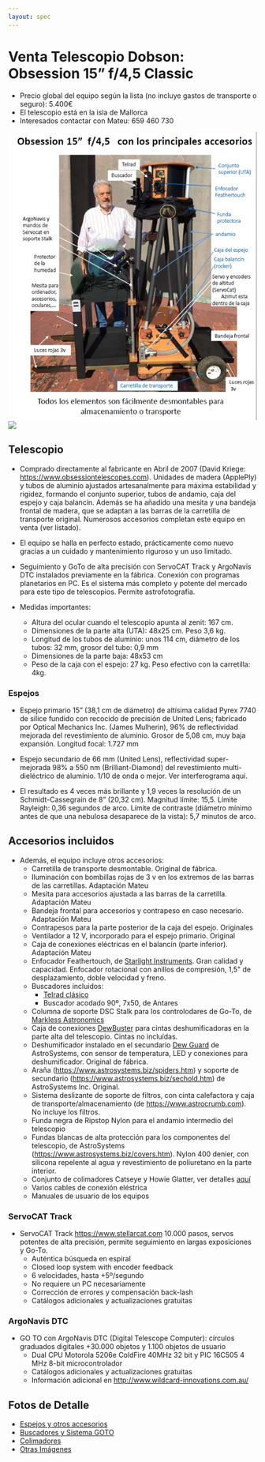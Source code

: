 ```yaml
---
layout: spec
---
```


# Venta Telescopio Dobson: Obsession 15” f/4,5 Classic

* Precio global del equipo según la lista (no incluye gastos de transporte o seguro): 5.400€
* El telescopio está en la isla de Mallorca
* Interesados contactar con Mateu: 659 460 730
<img src="IMG/General.jpg" width=800 align=center>

<img src="IMG/Matrícula Obsession.jpg" width=600 align=center>


## Telescopio

* Comprado directamente al fabricante en Abril de 2007 (David Kriege: <https://www.obsessiontelescopes.com>). Unidades de madera (ApplePly) y tubos de aluminio ajustados artesanalmente para máxima estabilidad y rigidez, formando el conjunto superior, tubos de andamio, caja del espejo y caja balancín.  Además se ha añadido una mesita y una bandeja frontal de madera, que se adaptan a las barras de la carretilla de transporte original. Numerosos accesorios completan este equipo en venta (ver listado).
* El equipo se halla en perfecto estado, prácticamente como nuevo gracias a un cuidado y mantenimiento riguroso y un uso limitado.
* Seguimiento y GoTo de alta precisión con ServoCAT Track y ArgoNavis DTC instalados previamente en la fábrica. Conexión con programas planetarios en PC. Es el sistema más completo y potente del mercado para este tipo de telescopios. Permite astrofotografía.

* Medidas importantes:
  * Altura del ocular cuando el telescopio apunta al zenit: 167 cm.
  * Dimensiones de la parte alta (UTA): 48x25 cm. Peso 3,6 kg.
  * Longitud de los tubos de aluminio: unos 114 cm, diámetro de los tubos: 32 mm, grosor del tubo: 0,9 mm
  * Dimensiones de la parte baja: 48x53 cm
  * Peso de la caja con el espejo: 27 kg. Peso efectivo con la carretilla: 4kg.

### Espejos
* Espejo primario 15” (38,1 cm de diámetro) de altísima calidad Pyrex 7740 de sílice fundido con recocido de precisión de United Lens; fabricado por Optical Mechanics Inc. (James Mulherin), 96% de reflectividad mejorada del revestimiento de aluminio. Grosor de 5,08 cm, muy baja expansión. Longitud focal: 1.727 mm

* Espejo secundario de 66 mm (United Lens), reflectividad super-mejorada 98% a 550 nm (Brilliant-Diamond) del revestimiento multi-dieléctrico de aluminio. 1/10 de onda o mejor. Ver interferograma aquí.

* El resultado es 4 veces más brillante y 1,9 veces la resolución de un Schmidt-Cassegrain de 8” (20,32 cm). Magnitud límite: 15,5. Límite Rayleigh: 0,36 segundos de arco. Límite de contraste (diámetro mínimo antes de que una nebulosa desaparece de la vista): 5,7 minutos de arco.

## Accesorios incluidos
* Además, el equipo incluye otros accesorios:
  * Carretilla de transporte desmontable. Original de fábrica.
  * Iluminación con bombillas rojas de 3 v en los extremos de las barras de las carretillas. Adaptación Mateu
  * Mesita para accesorios ajustada a las barras de la carretilla. Adaptación Mateu
  * Bandeja frontal para accesorios y contrapeso en caso necesario. Adaptación Mateu
  * Contrapesos para la parte posterior de la caja del espejo. Originales
  * Ventilador a 12 V, incorporado para el espejo primario. Original
  * Caja de conexiones eléctricas en el balancín (parte inferior). Adaptación Mateu
  * Enfocador Feathertouch, de [Starlight Instruments](https://www.starlightinstruments.com/product/ftf2015bcr-lw-lightweight-feather-touch-rotatable-2-0-focuser-with-1-5-draw-tube-travel-brake-and-compression-ring/). Gran calidad y capacidad. Enfocador rotacional con anillos de compresión, 1,5" de desplazamiento, doble velocidad y freno.
  * Buscadores incluidos:
    * [Telrad clásico](https://www.astroshop.es/visor-de-punto-rojo-y-de-proyeccion/telrad-buscador-de-proyeccion-de-con-base/p,5974)
    * Buscador acodado 90º, 7x50, de Antares
  * Columna de soporte DSC Stalk para los controlodares de Go-To, de [Markless Astronomics](https://www.marklessastronomics.com/dsc%20stalk%20products.html#dscstalk)
  * Caja de conexiones [DewBuster](https://www.dewbuster.com/form-order-db.html) para cintas deshumificadoras en la parte alta del telescopio. Cintas no incluídas.
  * Deshumificador instalado en el secundario [Dew Guard](https://www.astrosystems.biz/dewgrd.htm) de AstroSystems, con sensor de temperatura, LED y conexiones para deshumificador. Original de fábrica.
  * Araña (https://www.astrosystems.biz/spiders.htm) y soporte de secundario (https://www.astrosystems.biz/sechold.htm) de AstroSystems Inc. Original.
  * Sistema deslizante de soporte de filtros, con cinta calefactora y caja de transporte/almacenamiento (de <https://www.astrocrumb.com>). No incluye los filtros.
  * Funda negra de Ripstop Nylon para el andamio intermedio del telescopio
  * Fundas blancas de alta protección para los componentes del telescopio, de AstroSystems (https://www.astrosystems.biz/covers.htm). Nylon 400 denier, con silicona repelente al agua y revestimiento de poliuretano en la parte interior.
  * Conjunto de colimadores Catseye y Howie Glatter, ver detalles [aquí](colimadores.md)
  * Varios cables de conexión eléstrica
  * Manuales de usuario de los equipos
  
### ServoCAT Track
  
* ServoCAT Track <https://www.stellarcat.com> 10.000 pasos, servos potentes de alta precisión, permite seguimiento en largas exposiciones y Go-To.
    * Auténtica búsqueda en espiral
    * Closed loop system with encoder feedback
    * 6 velocidades, hasta +5º/segundo
    * No requiere un PC necesariamente
    * Corrección de errores y compensación back-lash
    * Catálogos adicionales y actualizaciones gratuitas

### ArgoNavis DTC
  * GO TO con ArgoNavis DTC (Digital Telescope Computer): círculos graduados digitales +30.000 objetos y 1.100 objetos de usuario
    * Dual CPU Motorola 5206e ColdFire 40MHz 32 bit y PIC 16C505 4 MHz 8-bit microcontrolador
    * Catálogos adicionales y actualizaciones gratuitas
    * Información adicional en <http://www.wildcard-innovations.com.au/>

## Fotos de Detalle

* [Espejos y otros accesorios](espejos-otros-accesorios.md)
* [Buscadores y Sistema GOTO](buscadores-goto.md)
* [Colimadores](colimacion.md)
* [Otras Imágenes](otras-imagenes.md)
